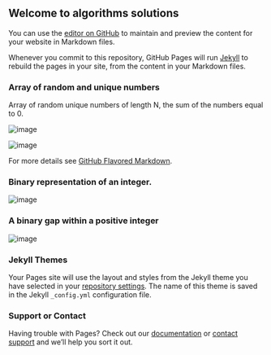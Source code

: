 ## Welcome to algorithms solutions

You can use the [editor on GitHub](https://github.com/adamd87/algorithms/edit/gh-pages/index.md) to maintain and preview the content for your website in Markdown files.

Whenever you commit to this repository, GitHub Pages will run [Jekyll](https://jekyllrb.com/) to rebuild the pages in your site, from the content in your Markdown files.

### Array of random and unique numbers

Array of random unique numbers of length N, the sum of the numbers equal to 0.


 ![image](https://user-images.githubusercontent.com/76003029/131581334-00e622cd-d281-471c-9c07-aaf5b5fc21fc.png)

 ![image](https://user-images.githubusercontent.com/76003029/131581450-928a8d33-4499-4f3d-9683-fed9b00c0065.png)



For more details see [GitHub Flavored Markdown](https://guides.github.com/features/mastering-markdown/).



### Binary representation of an integer.
 
 ![image](https://user-images.githubusercontent.com/76003029/131583130-200b8a4d-7de5-4a19-a40e-8210dd7e908f.png)

 
### A binary gap within a positive integer 
 
 ![image](https://user-images.githubusercontent.com/76003029/131582293-ec604123-a672-4364-9732-0c4004265a21.png)
 
 
### Jekyll Themes

Your Pages site will use the layout and styles from the Jekyll theme you have selected in your [repository settings](https://github.com/adamd87/algorithms/settings/pages). The name of this theme is saved in the Jekyll `_config.yml` configuration file.

### Support or Contact

Having trouble with Pages? Check out our [documentation](https://docs.github.com/categories/github-pages-basics/) or [contact support](https://support.github.com/contact) and we’ll help you sort it out.
